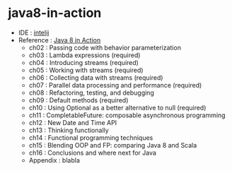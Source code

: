 # java8-in-action
- IDE : [intelij](https://www.jetbrains.com/idea/)
- Reference : [Java 8 in Action](http://book.daum.net/detail/book.do?bookid=BOK00024837994IN)
   - ch02 : Passing code with behavior parameterization
   - ch03 : Lambda expressions (required)
   - ch04 : Introducing streams  (required)
   - ch05 : Working with streams  (required)
   - ch06 : Collecting data with streams   (required)
   - ch07 : Parallel data processing and performance (required)
   - ch08 : Refactoring, testing, and debugging
   - ch09 : Default methods  (required)
   - ch10 : Using Optional as a better alternative to null (required)
   - ch11 : CompletableFuture: composable asynchronous programming
   - ch12 : New Date and Time API
   - ch13 : Thinking functionally
   - ch14 : Functional programming techniques
   - ch15 : Blending OOP and FP: comparing Java 8 and Scala
   - ch16 : Conclusions and where next for Java
   - Appendix : blabla  
